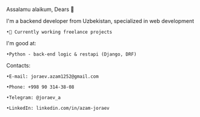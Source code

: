 Assalamu alaikum, Dears 👋

I'm a backend developer from Uzbekistan, specialized in web development

    •🔭 Currently working freelance projects
  
I'm good at:

    •Python - back-end logic & restapi (Django, DRF)
  
Contacts:

    •E-mail: joraev.azam1252@gmail.com 

    •Phone: +998 90 314-38-08 

    •Telegram: @joraev_a 

    •LinkedIn: linkedin.com/in/azam-joraev

